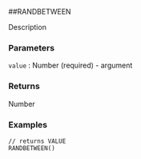 ##RANDBETWEEN

Description

### Parameters
`value` : Number (required) - argument

### Returns
Number

### Examples
```
// returns VALUE
RANDBETWEEN()
```